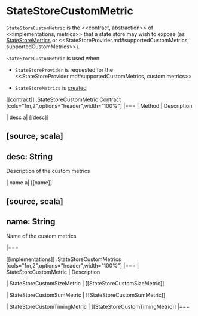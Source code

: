 # StateStoreCustomMetric

`StateStoreCustomMetric` is the <<contract, abstraction>> of <<implementations, metrics>> that a state store may wish to expose (as [StateStoreMetrics](StateStoreMetrics.md) or <<StateStoreProvider.md#supportedCustomMetrics, supportedCustomMetrics>>).

`StateStoreCustomMetric` is used when:

* `StateStoreProvider` is requested for the <<StateStoreProvider.md#supportedCustomMetrics, custom metrics>>

* `StateStoreMetrics` is [created](StateStoreMetrics.md#customMetrics)

[[contract]]
.StateStoreCustomMetric Contract
[cols="1m,2",options="header",width="100%"]
|===
| Method
| Description

| desc
a| [[desc]]

[source, scala]
----
desc: String
----

Description of the custom metrics

| name
a| [[name]]

[source, scala]
----
name: String
----

Name of the custom metrics

|===

[[implementations]]
.StateStoreCustomMetrics
[cols="1m,2",options="header",width="100%"]
|===
| StateStoreCustomMetric
| Description

| StateStoreCustomSizeMetric
| [[StateStoreCustomSizeMetric]]

| StateStoreCustomSumMetric
| [[StateStoreCustomSumMetric]]

| StateStoreCustomTimingMetric
| [[StateStoreCustomTimingMetric]]
|===
